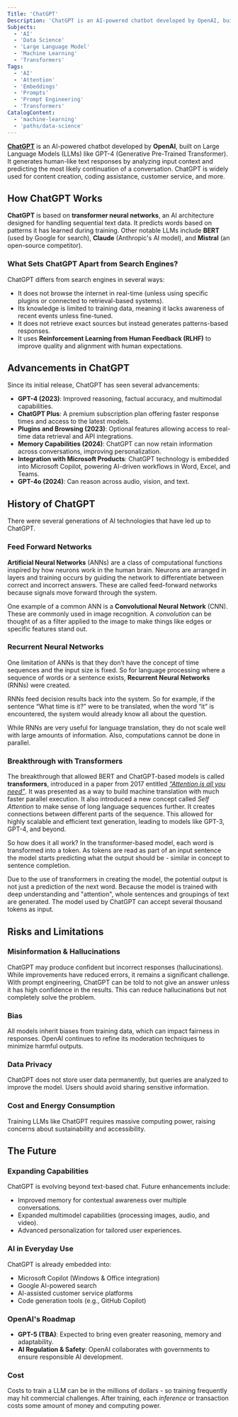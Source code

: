```yaml
---
Title: 'ChatGPT'
Description: 'ChatGPT is an AI-powered chatbot developed by OpenAI, built on large language models (LLMs) like GPT-4, and designed to generate human-like responses using deep learning.'
Subjects:
  - 'AI'
  - 'Data Science'
  - 'Large Language Model'
  - 'Machine Learning'
  - 'Transformers'
Tags:
  - 'AI'
  - 'Attention'
  - 'Embeddings'
  - 'Prompts'
  - 'Prompt Engineering'
  - 'Transformers'
CatalogContent:
  - 'machine-learning'
  - 'paths/data-science'
---
```


[**ChatGPT**](https://chatgpt.com) is an AI-powered chatbot developed by **OpenAI**, built on Large Language Models (LLMs) like GPT-4 (Generative Pre-Trained Transformer). It generates human-like text responses by analyzing input context and predicting the most likely continuation of a conversation. ChatGPT is widely used for content creation, coding assistance, customer service, and more.

## How ChatGPT Works

**ChatGPT** is based on **transformer neural networks**, an AI architecture designed for handling sequential text data. It predicts words based on patterns it has learned during training. Other notable LLMs include **BERT** (used by Google for search), **Claude** (Anthropic's AI model), and **Mistral** (an open-source competitor).

### What Sets ChatGPT Apart from Search Engines?

ChatGPT differs from search engines in several ways:

- It does not browse the internet in real-time (unless using specific plugins or connected to retrieval-based systems).
- Its knowledge is limited to training data, meaning it lacks awareness of recent events unless fine-tuned.
- It does not retrieve exact sources but instead generates patterns-based responses.
- It uses **Reinforcement Learning from Human Feedback (RLHF)** to improve quality and alignment with human expectations.

## Advancements in ChatGPT

Since its initial release, ChatGPT has seen several advancements:

- **GPT-4 (2023)**: Improved reasoning, factual accuracy, and multimodal capabilities.
- **ChatGPT Plus**: A premium subscription plan offering faster response times and access to the latest models.
- **Plugins and Browsing (2023)**: Optional features allowing access to real-time data retrieval and API integrations.
- **Memory Capabilities (2024)**: ChatGPT can now retain information across conversations, improving personalization.
- **Integration with Microsoft Products**: ChatGPT technology is embedded into Microsoft Copilot, powering AI-driven workflows in Word, Excel, and Teams.
- **GPT-4o (2024)**: Can reason across audio, vision, and text.

## History of ChatGPT

There were several generations of AI technologies that have led up to ChatGPT.

### Feed Forward Networks

**Artificial Neural Networks** (ANNs) are a class of computational functions inspired by how neurons work in the human brain. Neurons are arranged in layers and training occurs by guiding the network to differentiate between correct and incorrect answers. These are called feed-forward networks because signals move forward through the system.

One example of a common ANN is a **Convolutional Neural Network** (CNN). These are commonly used in image recognition. A _convolution_ can be thought of as a filter applied to the image to make things like edges or specific features stand out.

### Recurrent Neural Networks

One limitation of ANNs is that they don’t have the concept of time sequences and the input size is fixed. So for language processing where a sequence of words or a sentence exists, **Recurrent Neural Networks** (RNNs) were created.

RNNs feed decision results back into the system. So for example, if the sentence “What time is it?” were to be translated, when the word “it” is encountered, the system would already know all about the question.

While RNNs are very useful for language translation, they do not scale well with large amounts of information. Also, computations cannot be done in parallel.

### Breakthrough with Transformers

The breakthrough that allowed BERT and ChatGPT-based models is called **transformers**, introduced in a paper from 2017 entitled [_“Attention is all you need”_](https://en.wikipedia.org/wiki/Attention_Is_All_You_Need). It was presented as a way to build machine translation with much faster parallel execution. It also introduced a new concept called _Self Attention_ to make sense of long language sequences further. It creates connections between different parts of the sequence. This allowed for highly scalable and efficient text generation, leading to models like GPT-3, GPT-4, and beyond.

So how does it all work? In the transformer-based model, each word is transformed into a token. As tokens are read as part of an input sentence the model starts predicting what the output should be - similar in concept to sentence completion.

Due to the use of transformers in creating the model, the potential output is not just a prediction of the next word. Because the model is trained with deep understanding and "attention", whole sentences and groupings of text are generated. The model used by ChatGPT can accept several thousand tokens as input.

## Risks and Limitations

### Misinformation & Hallucinations

ChatGPT may produce confident but incorrect responses (hallucinations). While improvements have reduced errors, it remains a significant challenge. With prompt engineering, ChatGPT can be told to not give an answer unless it has high confidence in the results. This can reduce hallucinations but not completely solve the problem.

### Bias

All models inherit biases from training data, which can impact fairness in responses. OpenAI continues to refine its moderation techniques to minimize harmful outputs.

### Data Privacy

ChatGPT does not store user data permanently, but queries are analyzed to improve the model. Users should avoid sharing sensitive information.

### Cost and Energy Consumption

Training LLMs like ChatGPT requires massive computing power, raising concerns about sustainability and accessibility.

## The Future

### Expanding Capabilities

ChatGPT is evolving beyond text-based chat. Future enhancements include:

- Improved memory for contextual awareness over multiple conversations.
- Expanded multimodel capabilities (processing images, audio, and video).
- Advanced personalization for tailored user experiences.

### AI in Everyday Use

ChatGPT is already embedded into:

- Microsoft Copilot (Windows & Office integration)
- Google AI-powered search
- AI-assisted customer service platforms
- Code generation tools (e.g., GitHub Copilot)

### OpenAI's Roadmap

- **GPT-5 (TBA)**: Expected to bring even greater reasoning, memory and adaptability.
- **AI Regulation & Safety**: OpenAI collaborates with governments to ensure responsible AI development.

### Cost

Costs to train a LLM can be in the millions of dollars - so training frequently may hit commercial challenges. After training, each _inference_ or transaction costs some amount of money and computing power.
